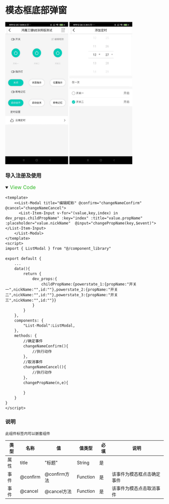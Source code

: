 # 模态框底部弹窗
<img src="./image/模态框1.gif" width = "200" height = "450" alt="莫泰底部弹框" align=center />
<img src="./image/模态框2.gif" width = "200" height = "450" alt="莫泰底部弹框" align=center />

### 导入注册及使用
<!--  style='background-color:#f9f2f4' -->
<details open>
<summary><font color='#30b826' size='3px'> View Code</font></summary>

    <template>
        <<List-Modal title="编辑昵称" @confirm="changeNameConfirm" @cancel="changeNameCancel">
          <List-Item-Input v-for="(value,key,index) in dev_props.childPropName" :key="index" :title="value.propName" :placeholder="value.nickName"  @input="changePropName(key,$event)"></List-Item-Input>
        </List-Modal>
    </template>
    <script>
    import { ListModal } from "@/component_library"

    export default {
        ...
        data(){
            return {
                dev_props:{
                    childPropName:{powerstate_1:{propName:"开关一",nickName:"",id:""},powerstate_2:{propName:"开关二",nickName:"",id:""},powerstate_3:{propName:"开关三",nickName:"",id:""}}
                }
            }
        },
        components: {
            "List-Modal":ListModal,
        },
        methods: {
            //确定事件
            changeNameConfirm(){
                //执行动作
            },
            //取消事件
            changeNameCancel(){
                //执行动作
            }，
            changePropName(n,e){

            }
        }
    }
    </script>

</details>
    
    
### 说明
    此组件标签内可以嵌套组件
|  类型   | 名称  | 值  | 值类型 | 必填  | 说明 |
|  ----  | ----  |  ----  | ----  | ----  | ---- |
| 属性  | title | "标题" | String | 是 | |
| 事件  | @confirm | @confirm方法 | Function | 是 | 该事件为模态框点击确定事件 |
| 事件  | @cancel | @cancel方法 | Function | 是 | 该事件为模态点击取消事件 |

